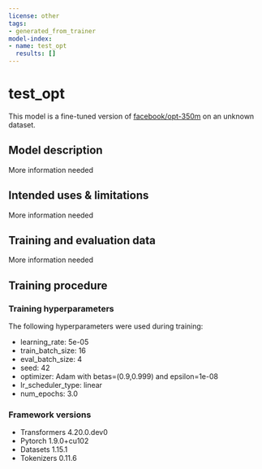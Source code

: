 ```yaml
---
license: other
tags:
- generated_from_trainer
model-index:
- name: test_opt
  results: []
---
```


<!-- This model card has been generated automatically according to the information the Trainer had access to. You
should probably proofread and complete it, then remove this comment. -->

# test_opt

This model is a fine-tuned version of [facebook/opt-350m](https://huggingface.co/facebook/opt-350m) on an unknown dataset.

## Model description

More information needed

## Intended uses & limitations

More information needed

## Training and evaluation data

More information needed

## Training procedure

### Training hyperparameters

The following hyperparameters were used during training:
- learning_rate: 5e-05
- train_batch_size: 16
- eval_batch_size: 4
- seed: 42
- optimizer: Adam with betas=(0.9,0.999) and epsilon=1e-08
- lr_scheduler_type: linear
- num_epochs: 3.0

### Framework versions

- Transformers 4.20.0.dev0
- Pytorch 1.9.0+cu102
- Datasets 1.15.1
- Tokenizers 0.11.6
